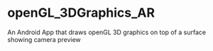# openGL_3DGraphics_AR
An Android App that draws openGL 3D graphics on top of a surface showing camera preview
